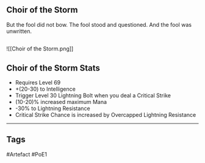 ## Choir of the Storm
But the fool did not bow.
The fool stood and questioned.
And the fool was unwritten.
##
![[Choir of the Storm.png]]
## Choir of the Storm Stats
- Requires Level 69
- +(20-30) to Intelligence
- Trigger Level 30 Lightning Bolt when you deal a Critical Strike
- (10-20)% increased maximum Mana
- -30% to Lightning Resistance
- Critical Strike Chance is increased by Overcapped Lightning Resistance


---
## Tags
#Artefact
#PoE1